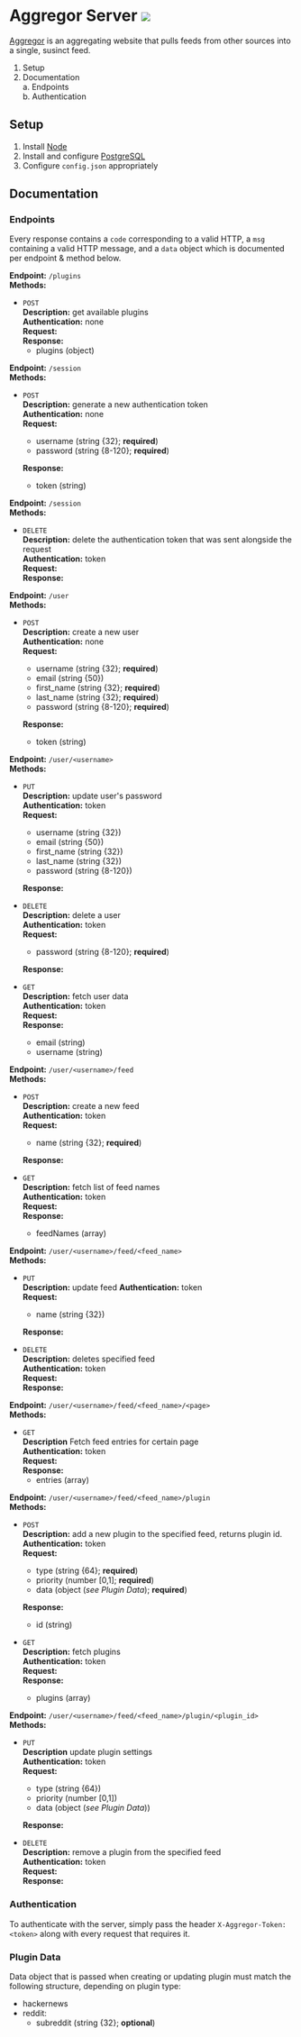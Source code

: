 # Aggregor Server <img src="https://travis-ci.org/wyattades/webapp.svg?branch=master"/>

[Aggregor](http://www.aggregor.us/) is an aggregating website that pulls feeds from other sources into a single, susinct feed.  

1. Setup
2. Documentation  
 a. Endpoints  
 b. Authentication

## Setup

1. Install [Node](https://nodejs.org/en/download/package-manager/)
2. Install and configure [PostgreSQL](https://www.postgresql.org/docs/9.5/static/tutorial-install.html)
3. Configure `config.json` appropriately

## Documentation  
### Endpoints  

Every response contains a `code` corresponding to a valid HTTP, a `msg` containing a valid HTTP message, and a `data` object which is documented per endpoint & method below.  

**Endpoint:** `/plugins`  
**Methods:**  
- `POST`  
 **Description:** get available plugins  
 **Authentication:** none  
 **Request:**   
 **Response:**
  - plugins (object)

**Endpoint:** `/session`  
**Methods:**  
- `POST`  
 **Description:** generate a new authentication token  
 **Authentication:** none  
 **Request:**  
  - username (string {32}; **required**)
  - password (string {8-120}; **required**)
  
  **Response:**
  - token (string)

**Endpoint:** `/session`  
**Methods:**
- `DELETE`  
 **Description:** delete the authentication token that was sent alongside the request  
 **Authentication:** token  
 **Request:**  
 **Response:** 

**Endpoint:** `/user`  
**Methods:**
- `POST`  
 **Description:** create a new user  
 **Authentication:** none  
 **Request:**

  - username (string {32}; **required**)
  - email (string {50})
  - first_name (string {32}; **required**)
  - last_name (string {32}; **required**)
  - password (string {8-120}; **required**)  
  
  **Response:**  
   - token (string)

**Endpoint:** `/user/<username>`  
**Methods:**
 - `PUT`  
 **Description:** update user's password  
 **Authentication:** token  
 **Request:**  
  
   - username (string {32})
   - email (string {50})
   - first_name (string {32})
   - last_name (string {32})
   - password (string {8-120})  
   
   **Response:**  

 - `DELETE`  
 **Description:** delete a user  
 **Authentication:** token  
 **Request:**
   - password (string {8-120}; **required**)  
   
   **Response:**   

 - `GET`  
 **Description:** fetch user data  
 **Authentication:** token  
 **Request:**   
 **Response:**   
   - email (string)
   - username (string)
 
**Endpoint:** `/user/<username>/feed`  
**Methods:**
- `POST`  
 **Description:** create a new feed  
 **Authentication:** token  
 **Request:**  
  - name (string {32}; **required**)  
  
  **Response:**  
 
- `GET`  
 **Description:** fetch list of feed names  
 **Authentication:** token  
 **Request:**  
 **Response:** 
  - feedNames (array)  

**Endpoint:** `/user/<username>/feed/<feed_name>`  
**Methods:**

- `PUT`  
 **Description:** update feed 
 **Authentication:** token  
 **Request:**  
  - name (string {32})

  **Response:**

- `DELETE`  
 **Description:** deletes specified feed  
 **Authentication:** token  
 **Request:**  
 **Response:**

**Endpoint:** `/user/<username>/feed/<feed_name>/<page>`  
**Methods:**
- `GET`  
 **Description** Fetch feed entries for certain page   
 **Authentication:** token  
 **Request:**    
 **Response:**  
  - entries (array)

**Endpoint:** `/user/<username>/feed/<feed_name>/plugin`  
**Methods:**

- `POST`  
 **Description:** add a new plugin to the specified feed, returns plugin id.  
 **Authentication:** token  
 **Request:**  
  - type (string {64}; **required**)  
  - priority (number [0,1]; **required**)
  - data (object (*see Plugin Data*); **required**)  
 
  **Response:**
  - id (string)

- `GET`  
 **Description:** fetch plugins  
 **Authentication:** token  
 **Request:**    
 **Response:** 
  - plugins (array)

 **Endpoint:** `/user/<username>/feed/<feed_name>/plugin/<plugin_id>`  
**Methods:**

- `PUT`  
 **Description** update plugin settings  
 **Authentication:** token  
 **Request:**    
  - type (string {64})  
  - priority (number [0,1])
  - data (object (*see Plugin Data*))
 
  **Response:**  
 
- `DELETE`  
 **Description:** remove a plugin from the specified feed  
 **Authentication:** token  
 **Request:**  
 **Response:**  
   
### Authentication  

To authenticate with the server, simply pass the header `X-Aggregor-Token: <token>` along with every request that requires it.

### Plugin Data
Data object that is passed when creating or updating plugin must match the following structure, depending on plugin type:
- hackernews
- reddit:
  - subreddit (string {32}; **optional**)

